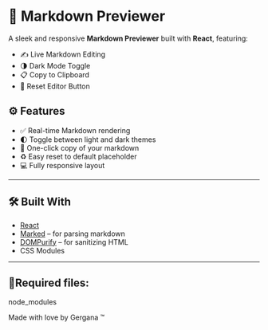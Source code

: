# 📝 Markdown Previewer

A sleek and responsive **Markdown Previewer** built with **React**, featuring:

- ✍️ Live Markdown Editing
- 🌗 Dark Mode Toggle
- 📋 Copy to Clipboard
- 🔄 Reset Editor Button

## ⚙️ Features

- ✅ Real-time Markdown rendering
- 🌓 Toggle between light and dark themes
- 📎 One-click copy of your markdown
- ♻️ Easy reset to default placeholder
- 💻 Fully responsive layout

---

## 🛠️ Built With

- [React](https://reactjs.org/)
- [Marked](https://marked.js.org/) – for parsing markdown
- [DOMPurify](https://github.com/cure53/DOMPurify) – for sanitizing HTML
- CSS Modules

---

🔺Required files:
--
node_modules

Made with love by Gergana ™
